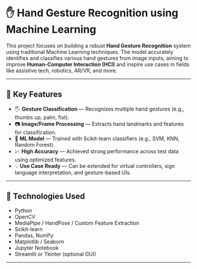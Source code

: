 # ✋ Hand Gesture Recognition using Machine Learning

This project focuses on building a robust **Hand Gesture Recognition** system using traditional Machine Learning techniques. The model accurately identifies and classifies various hand gestures from image inputs, aiming to improve **Human-Computer Interaction (HCI)** and inspire use cases in fields like assistive tech, robotics, AR/VR, and more.

---

## 🚀 Key Features

- 🖐️ **Gesture Classification** — Recognizes multiple hand gestures (e.g., thumbs up, palm, fist).
- 📷 **Image/Frame Processing** — Extracts hand landmarks and features for classification.
- 🤖 **ML Model** — Trained with Scikit-learn classifiers (e.g., SVM, KNN, Random Forest).
- 📈 **High Accuracy** — Achieved strong performance across test data using optimized features.
- 💡 **Use Case Ready** — Can be extended for virtual controllers, sign language interpretation, and gesture-based UIs.

---

## 🧰 Technologies Used

- Python
- OpenCV
- MediaPipe / HandPose / Custom Feature Extraction
- Scikit-learn
- Pandas, NumPy
- Matplotlib / Seaborn
- Jupyter Notebook
- Streamlit or Tkinter (optional GUI)

---



